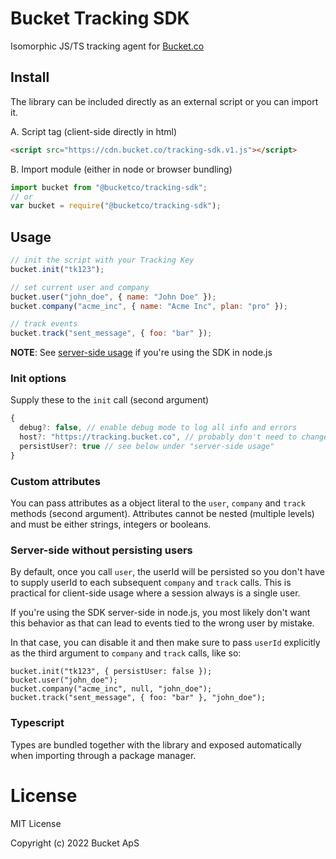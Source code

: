 # Bucket Tracking SDK

Isomorphic JS/TS tracking agent for [Bucket.co](https://bucket.co)

## Install

The library can be included directly as an external script or you can import it.

A. Script tag (client-side directly in html)

```html
<script src="https://cdn.bucket.co/tracking-sdk.v1.js"></script>
```

B. Import module (either in node or browser bundling)

```js
import bucket from "@bucketco/tracking-sdk";
// or
var bucket = require("@bucketco/tracking-sdk");
```

## Usage

```js
// init the script with your Tracking Key
bucket.init("tk123");

// set current user and company
bucket.user("john_doe", { name: "John Doe" });
bucket.company("acme_inc", { name: "Acme Inc", plan: "pro" });

// track events
bucket.track("sent_message", { foo: "bar" });
```

**NOTE**: See [server-side usage](#server-side-without-persisting-users) if you're using the SDK in node.js

### Init options

Supply these to the `init` call (second argument)

```ts
{
  debug?: false, // enable debug mode to log all info and errors
  host?: "https://tracking.bucket.co", // probably don't need to change this
  persistUser?: true // see below under "server-side usage"
}
```

### Custom attributes

You can pass attributes as a object literal to the `user`, `company` and `track` methods (second argument).
Attributes cannot be nested (multiple levels) and must be either strings, integers or booleans.

### Server-side without persisting users

By default, once you call `user`, the userId will be persisted so you don't have to supply userId to each subsequent `company` and `track` calls.
This is practical for client-side usage where a session always is a single user.

If you're using the SDK server-side in node.js, you most likely don't want this behavior as that can lead to events tied to the wrong user by mistake.

In that case, you can disable it and then make sure to pass `userId` explicitly as the third argument to `company` and `track` calls, like so:

```
bucket.init("tk123", { persistUser: false });
bucket.user("john_doe");
bucket.company("acme_inc", null, "john_doe");
bucket.track("sent_message", { foo: "bar" }, "john_doe");
```

### Typescript

Types are bundled together with the library and exposed automatically when importing through a package manager.

# License

MIT License

Copyright (c) 2022 Bucket ApS
